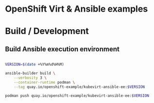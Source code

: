 # OpenShift Virt & Ansible examples




# Build / Development

## Build Ansible execution environment

```bash

VERSION=$(date +%Y%m%d%H%M)

ansible-builder build \
    --verbosity 3 \
    --container-runtime podman \
    --tag quay.io/openshift-example/kubevirt-ansible-ee:$VERSION

podman push quay.io/openshift-example/kubevirt-ansible-ee:$VERSION
```
